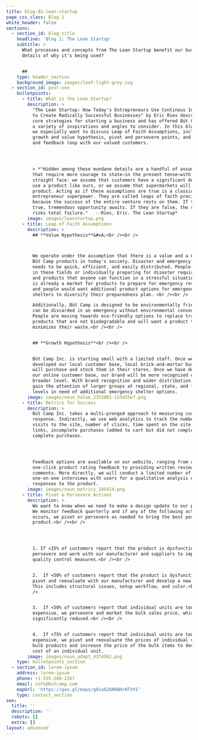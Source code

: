 ```yaml
---
title: blog-01-lean-startup
page_css_class: Blog 1
white_header: false
sections:
  - section_id: blog-title
    headline: 'Blog 1: The Lean Startup'
    subtitle: >
      What processes and concepts from The Lean Startup benefit our business and
      details of why it’s being used?


      ##
    type: header_section
    background_image: images/leaf-light-grey.svg
  - section_id: post-one
    bulletpoints:
      - title: What is the Lean Startup?
        description: >
          "The Lean Startup: How Today's Entrepreneurs Use Continous Innovation
          to Create Radically Successful Businesses" by Eric Ries describes the
          core strategies for starting a business and has offered Büt Camp, Inc.
          a variety of inspirations and angles to consider. In this blog post,
          we especially want to discuss Leap of Faith Assumptions, including
          growth and value hypothesis, pivot and persevere points, and metrics
          and feedback loop with our valued customers.




          > *"Hidden among these mundane details are a handful of assumptions
          that require more courage to state—in the present tense—with a
          straight face: we assume that customers have a significant desire to
          use a product like ours, or we assume that supermarkets will carry our
          product. Acting as if these assumptions are true is a classic
          entrepreneur superpower. They are called leaps of faith precisely
          because the success of the entire venture rests on them. If they are
          true, tremendous opportunity awaits. If they are false, the startup
          risks total failure."   --Ries, Eric. The Lean Startup*
        image: images/leanstartup.png
      - title: Leap of Faith Assumptions
        description: >
          ## **Value Hypothesis**&#xA;<br /><br />



          We operate under the assumption that there is a value and a need for
          Büt Camp products in today's society. Disaster and emergency response
          needs to be quick, efficient, and easily distributed. People working
          in these fields or individually preparing for disaster require tools
          and products that anyone can function in a stressful situation. There
          is already a market for products to prepare for emergency response,
          and people would want additional product options for emergency
          shelters to diversify their preparedness plan. <br /><br />

          Additionally, Büt Camp is designed to be environmentally friendly and
          can be discarded in an emergency without environmental consequences.
          People are moving towards eco-friendly options to replace traditional
          products that are not biodegradable and will want a product that
          minimizes their waste.<br /><br />


          ## **Growth Hypothesis**<br /><br />


          Büt Camp Inc. is starting small with a limited staff. Once we have
          developed our local customer base, local brick-and-mortar businesses
          will purchase and stock them in their stores. Once we have developed
          our online customer base, our brand will be more recognized on a
          broader level. With brand recognition and wider distribution, we will
          gain the attention of larger groups at regional, state, and federal
          levels in need of additional emergency shelter options.
        image: images/noun_Value_2351001-153d55e7.png
      - title: Metrics for Success
        description: >
          Büt Camp Inc. takes a multi-pronged approach to measuring customer
          response. Indirectly, we use web analytics to track the number of
          visits to the site, number of clicks, time spent on the site, referral
          links, incomplete purchases (added to cart but did not complete), and
          complete purchases.




          Feedback options are available on our website, ranging from a
          one-click product rating feedback to providing written reviews and
          comments. More directly, we will conduct a limited number of
          one-on-one interviews with users for a qualitative analysis of
          responses to the product.
        image: images/noun_metrics_105414.png
      - title: Pivot & Persevere Actions
        description: >
          We want to know when we need to make a design update to our products.
          We monitor feedback quarterly and if any of the following actions
          occurs, we pivot or persevere as needed to bring the best possible
          product.<br /><br />




          1. If <25% of customers report that the product is dysfunctional, we
          persevere and work with our manufacturer and suppliers to improve
          quality control measures.<br /><br />


          2.  If <50% of customers report that the product is dysfunctional, we
          pivot and reevaluate with our manufacturer and develop a new design.
          This includes structural issues, setup workflow, and color.<br /><br
          />


          3.  If <50% of customers report that individual units are too
          expensive, we persevere and market the bulk sales price, which is
          significantly reduced.<br /><br />


          4.  If <75% of customers report that individual units are too
          expensive, we pivot and reevaluate the prices of individual versus
          bulk products and increase the price of the bulk items to decrease the
          cost of an individual unit.
        image: images/noun_adapt_4374562.png
    type: bulletpoints_section
  - section_id: lorem-ipsum
    address: lorem-ipsum
    phone: +1-555-288-2267
    email: info@bütcamp.com
    mapUrl: 'https://goo.gl/maps/g6za62bN9BHrNTVt5'
    type: contact_section
seo:
  title: ''
  description: ''
  robots: []
  extra: []
layout: advanced
---
```

